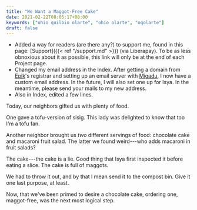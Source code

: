 ```yaml
---
title: "We Want a Maggot-Free Cake"
date: 2021-02-22T08:05:17+08:00
keywords: ["ohio quilbio olarte", "ohio olarte", "oqolarte"]
draft: false
---
```

- Added a way for readers (are there any?) to support me, found in this page: [Support]({{< ref "/support.md" >}}) (via Liberapay).
To be as less obnoxious about it as possible, this link will only be at the end of each Project page.
- Changed my email address in the Index.
After getting a domain from [Epik](https://www.epik.com)'s registrar and setting up an email server with [Migadu](https://www.migadu.com), I now have a custom email address.
In the future, I will also set one up for Isya.
In the meantime, please send your mails to my new address.
- Also in Index, edited a few lines.

Today, our neighbors gifted us with plenty of food. 

One gave a tofu-version of sisig.
This lady was delighted to know that too I'm a tofu fan.

Another neighbor brought us *two* different servings of food:
chocolate cake and macaroni fruit salad.
The latter we found weird---who adds macaroni in fruit salads?

The cake---the cake is a lie.
Good thing that Isya first inspected it before eating a slice.
The cake is full of maggots.

We had to throw it out, and by that I mean send it to the compost bin.
Give it one last purpose, at least.

Now, that we've been primed to desire a chocolate cake, ordering one, maggot-free, was the next most logical step.
